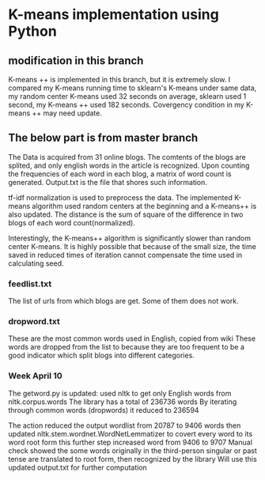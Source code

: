 # K-means implementation using Python

## modification in this branch
K-means ++ is implemented in this branch, but it is extremely slow. I compared my K-means running time to sklearn's K-means under same data, my random center K-means used 32 seconds on average, sklearn used 1 second, my K-means ++ used 182 seconds. Covergency condition in my K-means ++ may need update.

## The below part is from master branch
The Data is acquired from 31 online blogs. The comtents of the blogs are splited, and only english words in the article is recognized. Upon counting the frequencies of each word in each blog, a matrix of word count is generated. Output.txt is the file that shores such information. 

tf-idf normalization is used to preprocess the data. The implemented K-means algorithm used random centers at the beginning and a K-means++ is also updated. The distance is the sum of square of the difference in two blogs of each word count(normalized). 

Interestingly, the K-means++ algorithm is significantly slower than random center K-means. It is highly possible that because of the small size, the time saved in reduced times of iteration cannot compensate the time used in calculating seed. 

### feedlist.txt
The list of urls from which blogs are get. Some of them does not work.

### dropword.txt
These are the most common words used in English, copied from wiki
These words are dropped from the list to because they are too frequent to be a good indicator which split blogs into different categories.

### Week April 10

The getword.py is updated: used nltk to get only English words from nltk.corpus.words
The library has a total of 236736 words
By iterating through common words (dropwords) it reduced to 236594

The action reduced the output wordlist from 20787 to 9406 words
then updated nltk.stem.wordnet.WordNetLemmatizer to covert every word to its word root form
this further step increased word from 9406 to 9707
Manual check showed the some words originally in the third-person singular or past tense are translated to root form, then recognized by the library
Will use this updated output.txt for further computation
